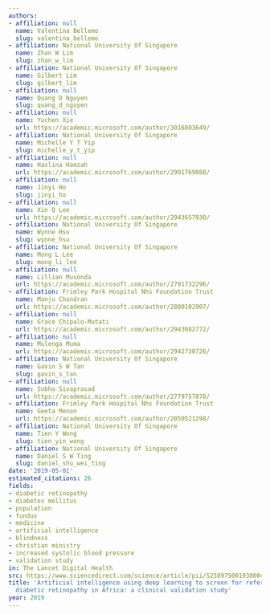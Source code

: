 ```yaml
---
authors:
- affiliation: null
  name: Valentina Bellemo
  slug: valentina_bellemo
- affiliation: National University Of Singapore
  name: Zhan W Lim
  slug: zhan_w_lim
- affiliation: National University Of Singapore
  name: Gilbert Lim
  slug: gilbert_lim
- affiliation: null
  name: Quang D Nguyen
  slug: quang_d_nguyen
- affiliation: null
  name: Yuchen Xie
  url: https://academic.microsoft.com/author/3016803649/
- affiliation: National University Of Singapore
  name: Michelle Y T Yip
  slug: michelle_y_t_yip
- affiliation: null
  name: Haslina Hamzah
  url: https://academic.microsoft.com/author/2991769088/
- affiliation: null
  name: Jinyi Ho
  slug: jinyi_ho
- affiliation: null
  name: Xin Q Lee
  url: https://academic.microsoft.com/author/2943657930/
- affiliation: National University Of Singapore
  name: Wynne Hsu
  slug: wynne_hsu
- affiliation: National University Of Singapore
  name: Mong L Lee
  slug: mong_li_lee
- affiliation: null
  name: Lillian Musonda
  url: https://academic.microsoft.com/author/2791732296/
- affiliation: Frimley Park Hospital Nhs Foundation Trust
  name: Manju Chandran
  url: https://academic.microsoft.com/author/2800102907/
- affiliation: null
  name: Grace Chipalo-Mutati
  url: https://academic.microsoft.com/author/2943082772/
- affiliation: null
  name: Mulenga Muma
  url: https://academic.microsoft.com/author/2942730726/
- affiliation: National University Of Singapore
  name: Gavin S W Tan
  slug: gavin_s_tan
- affiliation: null
  name: Sobha Sivaprasad
  url: https://academic.microsoft.com/author/2779757878/
- affiliation: Frimley Park Hospital Nhs Foundation Trust
  name: Geeta Menon
  url: https://academic.microsoft.com/author/2050521298/
- affiliation: National University Of Singapore
  name: Tien Y Wong
  slug: tien_yin_wong
- affiliation: National University Of Singapore
  name: Daniel S W Ting
  slug: daniel_shu_wei_ting
date: '2019-05-01'
estimated_citations: 26
fields:
- diabetic retinopathy
- diabetes mellitus
- population
- fundus
- medicine
- artificial intelligence
- blindness
- christian ministry
- increased systolic blood pressure
- validation study
in: The Lancet Digital Health
src: https://www.sciencedirect.com/science/article/pii/S2589750019300044
title: 'Artificial intelligence using deep learning to screen for referable and vision-threatening
  diabetic retinopathy in Africa: a clinical validation study'
year: 2019
---
```

